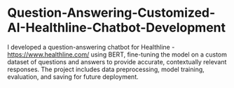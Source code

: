 # Question-Answering-Customized-AI-Healthline-Chatbot-Development
I developed a question-answering chatbot for Healthline -  https://www.healthline.com/ using BERT, fine-tuning the model on a custom dataset of questions and answers to provide accurate, contextually relevant responses. The project includes data preprocessing, model training, evaluation, and saving for future deployment.
